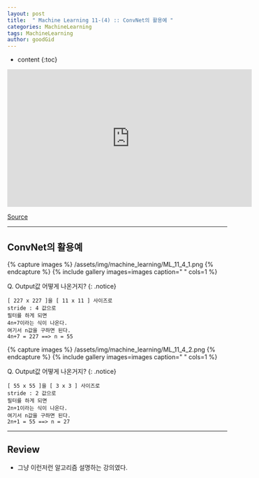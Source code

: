 ```yaml
---
layout: post
title:  " Machine Learning 11-(4) :: ConvNet의 활용예 "
categories: MachineLearning
tags: MachineLearning
author: goodGid
---
```

* content
{:toc}


<iframe width="560" height="315" src="https://www.youtube.com/embed/KbNbWTnlYXs" frameborder="0" allow="autoplay; encrypted-media" allowfullscreen></iframe>

[Source](https://github.com/nlintz/TensorFlow-Tutorials)

---

## ConvNet의 활용예

{% capture images %}
/assets/img/machine_learning/ML_11_4_1.png
{% endcapture %}
{% include gallery images=images caption=" " cols=1 %} 

Q. Output값 어떻게 나온거지?
{: .notice}

```
[ 227 x 227 ]을 [ 11 x 11 ] 사이즈로 
stride : 4 값으로 
필터를 하게 되면
4n+7이라는 식이 나온다.
여기서 n값을 구하면 된다.
4n+7 = 227 ==> n = 55
```

{% capture images %}
/assets/img/machine_learning/ML_11_4_2.png
{% endcapture %}
{% include gallery images=images caption=" " cols=1 %} 


Q. Output값 어떻게 나온거지?
{: .notice}

```
[ 55 x 55 ]을 [ 3 x 3 ] 사이즈로 
stride : 2 값으로 
필터를 하게 되면
2n+1이라는 식이 나온다.
여기서 n값을 구하면 된다.
2n+1 = 55 ==> n = 27
```

---

## Review

* 그냥 이런저런 알고리즘 설명하는 강의였다.